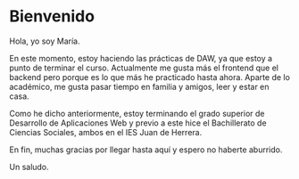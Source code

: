 # Bienvenido

Hola, yo soy María.

En este momento, estoy haciendo las prácticas de DAW, ya que estoy a punto de terminar el curso. Actualmente me gusta más el frontend que el backend pero porque es lo que más he practicado hasta ahora. Aparte de lo académico, me gusta pasar tiempo en familia y amigos, leer y estar en casa. 

Como he dicho anteriormente, estoy terminando el grado superior de Desarrollo de Aplicaciones Web y previo a este hice el Bachillerato de Ciencias Sociales, ambos en el IES Juan de Herrera.

En fin, muchas gracias por llegar hasta aquí y espero no haberte aburrido.

Un saludo.